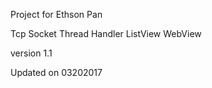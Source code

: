 Project for Ethson Pan

Tcp Socket
Thread
Handler
ListView
WebView

version 1.1

Updated on 03202017